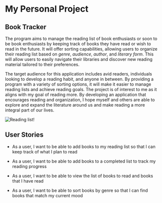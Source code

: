 # My Personal Project

## Book Tracker

The program aims to manage the reading list of book enthusiasts or soon to be book enthusiasts by keeping track of books they have read or wish to read in the future.
It will offer sorting capabilities, allowing users to organize their reading list based on *genre*, *audience*, *author*, and *literary form*. This will allow users to easily navigate their libraries and discover new reading material tailored to their preferences.

The target audience for this application includes avid readers, individuals looking to develop a reading habit, and anyone in between. By providing a program with a variety of sorting options, it will make it easier to manage reading lists and achieve reading goals. The project is of interest to me as it aligns with my goal of reading more. By developing an application that encourages reading and organization, I hope myself and others are able to explore and expand the literature around us and make reading a more integral part of our lives.

![Reading list!](https://images.theconversation.com/files/45159/original/rptgtpxd-1396254731.jpg?ixlib=rb-1.1.0&q=45&auto=format&w=754&fit=clip)

## User Stories

- As a user, I want to be able to add books to my reading list so that I can keep track of what I plan to read

- As a user, I want to be able to  add books to a completed list to track my reading progress

- As a user, I want to be able to view the list of books to read and books that I have read

- As a user, I want to be able to sort books by genre so that I can find books that match my current mood